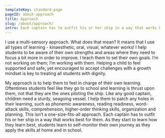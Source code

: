 ```yaml
---
templateKey: standard-page
pageID: about-approach
title: Approach
slug: /about/approach/
intro: Each captain has to outfit his or her ship in a way that works best for them. As they start to learn how they learn best, students learn to self-monitor their own journey as they apply the skills in school and in life.
---
```


I use a multi-sensory approach. What does that mean? It means that I use all types of learning - kinaesthetic, oral, visual, whatever works! I help students to be aware of their own strengths and areas where they need to focus a bit more in order to improve. I teach them to set their own goals. I’m not working on them; I’m working with them. Helping a child to feel supported and safe, yet encouraged to accept challenges with a growth mindset is key to treating all students with dignity.

My approach is to help them to feel in charge of their own learning. Oftentimes students feel like they go to school and learning is thrust upon them, not that they are the ones piloting the ship. Like any good captain, children need a sturdy, seagoing vessel. I help them to patch any holes in their learning, such as phonemic awareness, reading readiness, word-attack skills, comprehension, higher-order thinking skills, organization and planning. This isn’t a one-size-fits-all approach. Each captain has to outfit his or her ship in a way that works best for them. As they start to learn how they learn best, students learn to self-monitor their own journey as they apply the skills at home and in school.

